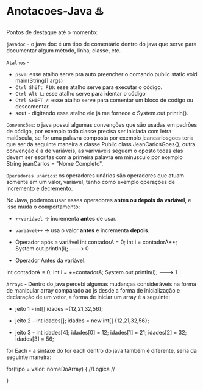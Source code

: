 # Anotacoes-Java ♨️

Pontos de destaque até o momento:

`javadoc` - o java doc é um tipo de comentário dentro do java que serve para documentar algum método, linha, classe, etc.

`Atalhos` -  
- `psvm`: esse atalho serve pra auto preencher o comando public static void main(String[] args)
- `Ctrl Shift F10`: esse atalho serve para executar o código.
- `Ctrl Alt L`: esse atalho serve para identar o código
- `Ctrl SHIFT /`: esse atalho serve para comentar um bloco de código ou descomentar.
- sout - digitando esse atalho ele já me fornece o System.out.println().



`Convencões`: o java possui algumas convenções que são usadas em padrões de código, por exemplo toda classe precisa ser iniciada com letra maiúscula, se for uma palavra composta por exemplo jeancarlosgoes teria que ser da seguinte maneira a classe
Public class JeanCarlosGoes{}, outra convenção é a de variáveis, as variváveis seguem o oposto todas elas devem ser escritas com a primeira palavra em minusculo por exemplo String jeanCarlos = "Nome Completo". 

`Operadores unários`: os operadores unários são operadores que atuam somente em um valor, variável, tenho como exemplo operações de incremento e decremento.

No Java, podemos usar esses operadores **antes ou depois da variável**, e isso muda o comportamento:

- `++variável` → incrementa **antes** de usar.
- `variável++` → usa o valor **antes** e incrementa **depois**.

- Operador após a variável
int contadorA = 0;
int i = contadorA++;
System.out.println(i); --->  0

 - Operador Antes da variável.

int contadorA = 0;
int i = ++contadorA;
System.out.println(i); --->  1

`Arrays` - Dentro do java percebi algumas mudanças consideráveis na forma de manipular array comparado ao js desde a forma de inicialização e declaração de um vetor, a forma de iniciar um array é a seguinte:

- jeito 1 - int[] idades ={12,21,32,56};

- jeito 2 - 
int idades[];
idades = new int[] {12,21,32,56};

- jeito 3 - 
int idades[4];
idades[0] = 12;
idades[1] = 21;
idades[2] = 32;
idades[3] = 56;

for Each - a sintaxe do for each dentro do java também é diferente, seria da seguinte maneira:

for(tipo = valor: nomeDoArray)
{
 //Logíca //

}














